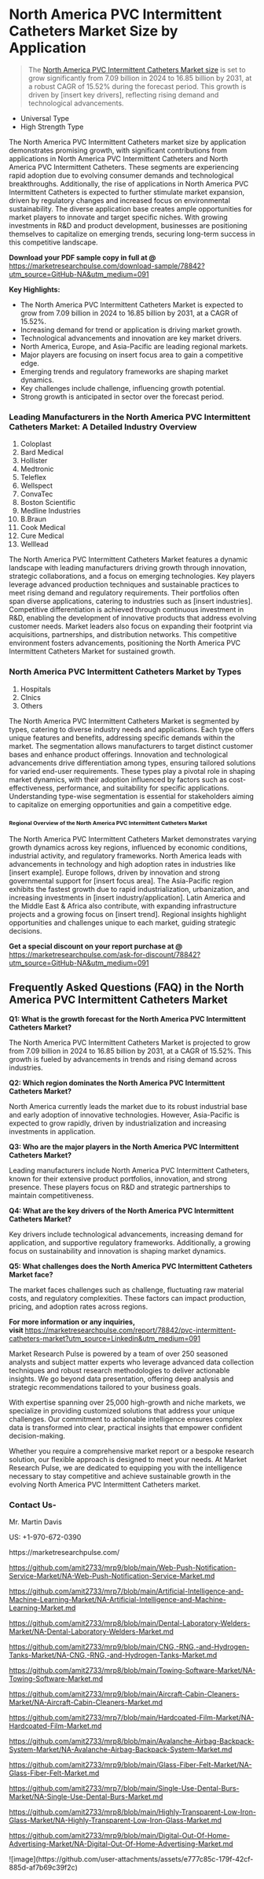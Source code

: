 <h1>North America PVC Intermittent Catheters Market&nbsp;Size by Application</h1><blockquote><p>The <a href="https://marketresearchpulse.com/download-sample/78842?utm_source=GitHub-NA&amp;utm_medium=091">North America PVC Intermittent Catheters Market size</a> is set to grow significantly from 7.09 billion in 2024 to 16.85 billion by 2031, at a robust CAGR of 15.52% during the forecast period. This growth is driven by [insert key drivers], reflecting rising demand and technological advancements.</p></blockquote><ul><li> Universal Type <li> High Strength Type</li></ul><p>The North America PVC Intermittent Catheters market size by application demonstrates promising growth, with significant contributions from applications in North America PVC Intermittent Catheters and North America PVC Intermittent Catheters. These segments are experiencing rapid adoption due to evolving consumer demands and technological breakthroughs. Additionally, the rise of applications in North America PVC Intermittent Catheters is expected to further stimulate market expansion, driven by regulatory changes and increased focus on environmental sustainability. The diverse application base creates ample opportunities for market players to innovate and target specific niches. With growing investments in R&D and product development, businesses are positioning themselves to capitalize on emerging trends, securing long-term success in this competitive landscape.</p><p><strong>Download your PDF sample copy in full at @ </strong><a href="https://marketresearchpulse.com/download-sample/78842?utm_source=GitHub-NA&amp;utm_medium=091">https://marketresearchpulse.com/download-sample/78842?utm_source=GitHub-NA&amp;utm_medium=091</a></p><p><strong>Key Highlights: </strong></p><ul><li>The North America PVC Intermittent Catheters Market is expected to grow from 7.09 billion in 2024 to 16.85 billion by 2031, at a CAGR of 15.52%.</li><li>Increasing demand for trend or application is driving market growth.</li><li>Technological advancements and innovation are key market drivers.</li><li>North America, Europe, and Asia-Pacific are leading regional markets.</li><li>Major players are focusing on insert focus area to gain a competitive edge.</li><li>Emerging trends and regulatory frameworks are shaping market dynamics.</li><li>Key challenges include challenge, influencing growth potential.</li><li>Strong growth is anticipated in sector over the forecast period.</li></ul><h3>Leading Manufacturers in the North America PVC Intermittent Catheters Market: A Detailed Industry Overview</h3><ol><li> Coloplast</li><li>Bard Medical</li><li>Hollister</li><li>Medtronic</li><li>Teleflex</li><li>Wellspect</li><li>ConvaTec</li><li>Boston Scientific</li><li>Medline Industries</li><li>B.Braun</li><li>Cook Medical</li><li>Cure Medical</li><li>Welllead</li></ol><div class="flex max-w-full flex-col flex-grow"><div class="min-h-8 text-message flex w-full flex-col items-end gap-2 whitespace-normal break-words [.text-message+&amp;]:mt-5" dir="auto" data-message-author-role="assistant" data-message-id="fd8432e4-4910-450d-b182-61b7bfb0a01f" data-message-model-slug="gpt-4o"><div class="flex w-full flex-col gap-1 empty:hidden first:pt-[3px]"><div class="markdown prose w-full break-words dark:prose-invert light"><p>The North America PVC Intermittent Catheters Market features a dynamic landscape with leading manufacturers driving growth through innovation, strategic collaborations, and a focus on emerging technologies. Key players leverage advanced production techniques and sustainable practices to meet rising demand and regulatory requirements. Their portfolios often span diverse applications, catering to industries such as [insert industries]. Competitive differentiation is achieved through continuous investment in R&amp;D, enabling the development of innovative products that address evolving customer needs. Market leaders also focus on expanding their footprint via acquisitions, partnerships, and distribution networks. This competitive environment fosters advancements, positioning the North America PVC Intermittent Catheters Market for sustained growth.</p></div></div></div></div><h3>North America PVC Intermittent Catheters Market by Types</h3><ol><li> Hospitals <li> Clnics <li> Others</li></ol><div class="flex max-w-full flex-col flex-grow"><div class="min-h-8 text-message flex w-full flex-col items-end gap-2 whitespace-normal break-words [.text-message+&amp;]:mt-5" dir="auto" data-message-author-role="assistant" data-message-id="084470be-0bb7-4664-bddf-5156b4f41249" data-message-model-slug="gpt-4o-mini"><div class="flex w-full flex-col gap-1 empty:hidden first:pt-[3px]"><div class="markdown prose w-full break-words dark:prose-invert light"><p>The North America PVC Intermittent Catheters Market is segmented by types, catering to diverse industry needs and applications. Each type offers unique features and benefits, addressing specific demands within the market. The segmentation allows manufacturers to target distinct customer bases and enhance product offerings. Innovation and technological advancements drive differentiation among types, ensuring tailored solutions for varied end-user requirements. These types play a pivotal role in shaping market dynamics, with their adoption influenced by factors such as cost-effectiveness, performance, and suitability for specific applications. Understanding type-wise segmentation is essential for stakeholders aiming to capitalize on emerging opportunities and gain a competitive edge.</p></div></div></div></div><h3><span style="font-size: 11px;">Regional Overview of the North America PVC Intermittent Catheters Market</span></h3><div class="flex max-w-full flex-col flex-grow"><div class="min-h-8 text-message flex w-full flex-col items-end gap-2 whitespace-normal break-words [.text-message+&amp;]:mt-5" dir="auto" data-message-author-role="assistant" data-message-id="e9038762-ce64-4e30-91c9-9bd413514231" data-message-model-slug="gpt-4o-mini"><div class="flex w-full flex-col gap-1 empty:hidden first:pt-[3px]"><div class="markdown prose w-full break-words dark:prose-invert light"><p>The North America PVC Intermittent Catheters Market demonstrates varying growth dynamics across key regions, influenced by economic conditions, industrial activity, and regulatory frameworks. North America leads with advancements in technology and high adoption rates in industries like [insert example]. Europe follows, driven by innovation and strong governmental support for [insert focus area]. The Asia-Pacific region exhibits the fastest growth due to rapid industrialization, urbanization, and increasing investments in [insert industry/application]. Latin America and the Middle East &amp; Africa also contribute, with expanding infrastructure projects and a growing focus on [insert trend]. Regional insights highlight opportunities and challenges unique to each market, guiding strategic decisions.</p></div></div></div></div><p><strong>Get a special discount on your report purchase at @ </strong><a href="https://marketresearchpulse.com/ask-for-discount/78842?utm_source=GitHub-NA&amp;utm_medium=091">https://marketresearchpulse.com/ask-for-discount/78842?utm_source=GitHub-NA&amp;utm_medium=091</a></p><h2>Frequently Asked Questions (FAQ) in the North America PVC Intermittent Catheters Market</h2><p><strong>Q1: What is the growth forecast for the North America PVC Intermittent Catheters Market?</strong></p><p>The North America PVC Intermittent Catheters Market is projected to grow from 7.09 billion in 2024 to 16.85 billion by 2031, at a CAGR of 15.52%. This growth is fueled by advancements in trends and rising demand across industries.</p><p><strong>Q2: Which region dominates the North America PVC Intermittent Catheters Market?</strong></p><p>North America currently leads the market due to its robust industrial base and early adoption of innovative technologies. However, Asia-Pacific is expected to grow rapidly, driven by industrialization and increasing investments in application.</p><p><strong>Q3: Who are the major players in the North America PVC Intermittent Catheters Market?</strong></p><p>Leading manufacturers include North America PVC Intermittent Catheters, known for their extensive product portfolios, innovation, and strong presence. These players focus on R&amp;D and strategic partnerships to maintain competitiveness.</p><p><strong>Q4: What are the key drivers of the North America PVC Intermittent Catheters Market?</strong></p><p>Key drivers include technological advancements, increasing demand for application, and supportive regulatory frameworks. Additionally, a growing focus on sustainability and innovation is shaping market dynamics.</p><p><strong>Q5: What challenges does the North America PVC Intermittent Catheters Market face?</strong></p><p>The market faces challenges such as challenge, fluctuating raw material costs, and regulatory complexities. These factors can impact production, pricing, and adoption rates across regions.</p><p><strong>For more information or any inquiries, visit&nbsp;</strong><a href="https://marketresearchpulse.com/report/78842/pvc-intermittent-catheters-market?utm_source=Linkedin&utm_medium=091">https://marketresearchpulse.com/report/78842/pvc-intermittent-catheters-market?utm_source=Linkedin&utm_medium=091</a></p><p>Market Research Pulse is powered by a team of over 250 seasoned analysts and subject matter experts who leverage advanced data collection techniques and robust research methodologies to deliver actionable insights. We go beyond data presentation, offering deep analysis and strategic recommendations tailored to your business goals.</p><p>With expertise spanning over 25,000 high-growth and niche markets, we specialize in providing customized solutions that address your unique challenges. Our commitment to actionable intelligence ensures complex data is transformed into clear, practical insights that empower confident decision-making.</p><p>Whether you require a comprehensive market report or a bespoke research solution, our flexible approach is designed to meet your needs. At Market Research Pulse, we are dedicated to equipping you with the intelligence necessary to stay competitive and achieve sustainable growth in the evolving North America PVC Intermittent Catheters market.</p><h3><strong>Contact Us-</strong></h3><p>Mr. Martin Davis</p><p>US: +1-970-672-0390</p><p>https://marketresearchpulse.com/</p><p><a href="https://github.com/amit2733/mrp9/blob/main/Web-Push-Notification-Service-Market/NA-Web-Push-Notification-Service-Market.md">https://github.com/amit2733/mrp9/blob/main/Web-Push-Notification-Service-Market/NA-Web-Push-Notification-Service-Market.md</a></p><p><a href="https://github.com/amit2733/mrp7/blob/main/Artificial-Intelligence-and-Machine-Learning-Market/NA-Artificial-Intelligence-and-Machine-Learning-Market.md">https://github.com/amit2733/mrp7/blob/main/Artificial-Intelligence-and-Machine-Learning-Market/NA-Artificial-Intelligence-and-Machine-Learning-Market.md</a></p><p><a href="https://github.com/amit2733/mrp8/blob/main/Dental-Laboratory-Welders-Market/NA-Dental-Laboratory-Welders-Market.md">https://github.com/amit2733/mrp8/blob/main/Dental-Laboratory-Welders-Market/NA-Dental-Laboratory-Welders-Market.md</a></p><p><a href="https://github.com/amit2733/mrp9/blob/main/CNG,-RNG,-and-Hydrogen-Tanks-Market/NA-CNG,-RNG,-and-Hydrogen-Tanks-Market.md">https://github.com/amit2733/mrp9/blob/main/CNG,-RNG,-and-Hydrogen-Tanks-Market/NA-CNG,-RNG,-and-Hydrogen-Tanks-Market.md</a></p><p><a href="https://github.com/amit2733/mrp8/blob/main/Towing-Software-Market/NA-Towing-Software-Market.md">https://github.com/amit2733/mrp8/blob/main/Towing-Software-Market/NA-Towing-Software-Market.md</a></p><p><a href="https://github.com/amit2733/mrp9/blob/main/Aircraft-Cabin-Cleaners-Market/NA-Aircraft-Cabin-Cleaners-Market.md">https://github.com/amit2733/mrp9/blob/main/Aircraft-Cabin-Cleaners-Market/NA-Aircraft-Cabin-Cleaners-Market.md</a></p><p><a href="https://github.com/amit2733/mrp7/blob/main/Hardcoated-Film-Market/NA-Hardcoated-Film-Market.md">https://github.com/amit2733/mrp7/blob/main/Hardcoated-Film-Market/NA-Hardcoated-Film-Market.md</a></p><p><a href="https://github.com/amit2733/mrp8/blob/main/Avalanche-Airbag-Backpack-System-Market/NA-Avalanche-Airbag-Backpack-System-Market.md">https://github.com/amit2733/mrp8/blob/main/Avalanche-Airbag-Backpack-System-Market/NA-Avalanche-Airbag-Backpack-System-Market.md</a></p><p><a href="https://github.com/amit2733/mrp9/blob/main/Glass-Fiber-Felt-Market/NA-Glass-Fiber-Felt-Market.md">https://github.com/amit2733/mrp9/blob/main/Glass-Fiber-Felt-Market/NA-Glass-Fiber-Felt-Market.md</a></p><p><a href="https://github.com/amit2733/mrp7/blob/main/Single-Use-Dental-Burs-Market/NA-Single-Use-Dental-Burs-Market.md">https://github.com/amit2733/mrp7/blob/main/Single-Use-Dental-Burs-Market/NA-Single-Use-Dental-Burs-Market.md</a></p><p><a href="https://github.com/amit2733/mrp8/blob/main/Highly-Transparent-Low-Iron-Glass-Market/NA-Highly-Transparent-Low-Iron-Glass-Market.md">https://github.com/amit2733/mrp8/blob/main/Highly-Transparent-Low-Iron-Glass-Market/NA-Highly-Transparent-Low-Iron-Glass-Market.md</a></p><p><a href="https://github.com/amit2733/mrp9/blob/main/Digital-Out-Of-Home-Advertising-Market/NA-Digital-Out-Of-Home-Advertising-Market.md">https://github.com/amit2733/mrp9/blob/main/Digital-Out-Of-Home-Advertising-Market/NA-Digital-Out-Of-Home-Advertising-Market.md</a></p>
![image](https://github.com/user-attachments/assets/e777c85c-179f-42cf-885d-af7b69c39f2c)
